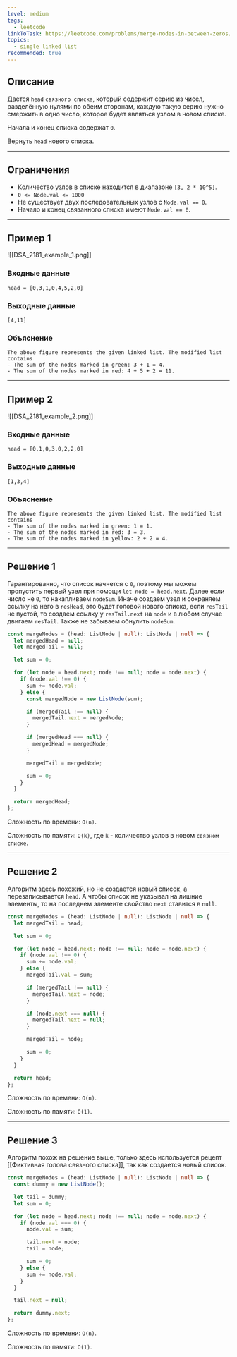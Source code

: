 ```yaml
---
level: medium
tags:
  - leetcode
linkToTask: https://leetcode.com/problems/merge-nodes-in-between-zeros/description/
topics:
  - single linked list
recommended: true
---
```

## Описание

Дается `head` `связного списка`, который содержит серию из чисел, разделённую нулями по обеим сторонам, каждую такую серию нужно смержить в одно число, которое будет являться узлом в новом списке.

Начала и конец списка содержат `0`.

Вернуть `head` нового списка.

---
## Ограничения

- Количество узлов в списке находится в диапазоне `[3, 2 * 10^5]`.
- `0 <= Node.val <= 1000`
- Не существует двух последовательных узлов с `Node.val == 0`.
- Начало и конец связанного списка имеют `Node.val == 0`.

---
## Пример 1

![[DSA_2181_example_1.png]]
### Входные данные

```
head = [0,3,1,0,4,5,2,0]
```
### Выходные данные

```
[4,11]
```
### Объяснение

```
The above figure represents the given linked list. The modified list contains
- The sum of the nodes marked in green: 3 + 1 = 4.
- The sum of the nodes marked in red: 4 + 5 + 2 = 11.
```

---
## Пример 2

![[DSA_2181_example_2.png]]
### Входные данные

```
head = [0,1,0,3,0,2,2,0]
```
### Выходные данные

```
[1,3,4]
```
### Объяснение

```
The above figure represents the given linked list. The modified list contains
- The sum of the nodes marked in green: 1 = 1.
- The sum of the nodes marked in red: 3 = 3.
- The sum of the nodes marked in yellow: 2 + 2 = 4.
```

---
## Решение 1

Гарантированно, что список начнется с `0`, поэтому мы можем пропустить первый узел при помощи `let node = head.next`. Далее если число не `0`, то накапливаем `nodeSum`. Иначе создаем узел и сохраняем ссылку на него в `resHead`, это будет головой нового списка, если `resTail` не пустой, то создаем ссылку у `resTail.next` на `node` и в любом случае двигаем `resTail`. Также не забываем обнулить `nodeSum`.

```typescript
const mergeNodes = (head: ListNode | null): ListNode | null => {
  let mergedHead = null;
  let mergedTail = null;

  let sum = 0;

  for (let node = head.next; node !== null; node = node.next) {
    if (node.val !== 0) {
      sum += node.val;
    } else {
      const mergedNode = new ListNode(sum);

      if (mergedTail !== null) {
        mergedTail.next = mergedNode;
      }

      if (mergedHead === null) {
        mergedHead = mergedNode;
      }

      mergedTail = mergedNode;

      sum = 0;
    }
  }

  return mergedHead;
};
```

Сложность по времени: `O(n)`.

Сложность по памяти: `O(k)`, где `k` - количество узлов в новом `связном списке`.

---
## Решение 2

Алгоритм здесь похожий, но не создается новый список, а перезаписывается `head`. А чтобы список не указывал на лишние элементы, то на последнем элементе свойство `next` ставится в `null`.

```typescript
const mergeNodes = (head: ListNode | null): ListNode | null => {
  let mergedTail = head;

  let sum = 0;

  for (let node = head.next; node !== null; node = node.next) {
    if (node.val !== 0) {
      sum += node.val;
    } else {
      mergedTail.val = sum;

      if (mergedTail !== null) {
        mergedTail.next = node;
      }

      if (node.next === null) {
        mergedTail.next = null;
      }

      mergedTail = node;

      sum = 0;
    }
  }

  return head;
};
```

Сложность по времени: `O(n)`.

Сложность по памяти: `O(1)`.

---
## Решение 3

Алгоритм похож на решение выше, только здесь используется рецепт [[Фиктивная голова связного списка]], так как создается новый список.

```typescript
const mergeNodes = (head: ListNode | null): ListNode | null => {
  const dummy = new ListNode();

  let tail = dummy;
  let sum = 0;

  for (let node = head.next; node !== null; node = node.next) {
    if (node.val === 0) {
      node.val = sum;

      tail.next = node;
      tail = node;

      sum = 0;
    } else {
      sum += node.val;
    }
  }

  tail.next = null;

  return dummy.next;
};
```

Сложность по времени: `O(n)`.

Сложность по памяти: `O(1)`.